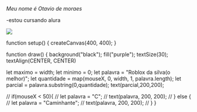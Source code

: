 *Meu nome é Otavio de moraes*

-estou cursando alura

 
![](https://media1.tenor.com/m/5RVBUgdZkLwAAAAC/alan.gif) 


function setup() {
  createCanvas(400, 400);
}

function draw() {
  background("black");
  fill("purple");
  textSize(30);
  textAlign(CENTER, CENTER)
  
  let maximo = width;
  let minimo = 0;
  let palavra = "Roblox da silva(o melhor)";
  let quantidade = map(mouseX, 0, width, 1, palavra.length);
  let parcial = palavra.substring(0,quantidade);
  text(parcial,200,200);
  
//  if(mouseX < 50){
//    let palavra = "C";
//    text(palavra, 200, 200);
//  } else {
//    let palavra = "Caminhante";
//    text(palavra, 200, 200);
//  }
}
 
